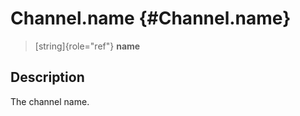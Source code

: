 Channel.name {#Channel.name}
============

> [string]{role="ref"} **name**

Description
-----------

The channel name.
